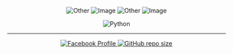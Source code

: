 <p align="center">
  <img src="https://img.shields.io/badge/Method-File-808080?style=flat-square" alt="Other">
  <img src="https://user-images.githubusercontent.com/91779473/226112383-b1e09145-154a-4268-968c-4dbaaa58cc68.jpg" alt="Image">
  <img src="https://img.shields.io/badge/Method-Random-808080?style=flat-square" alt="Other">
  <img src="https://user-images.githubusercontent.com/91779473/226112496-3fbd2fd0-0443-4fcf-a636-eb0a428936cb.jpg" alt="Image">
</p>

<p align="center">
  <img src="https://img.shields.io/badge/Python-3.11-3776AB?style=flat-square&logo=python&logoColor=white" alt="Python">
</p>
<hr color="#ccc" size="1" width="100%">
<p align="center">
  <a href="https://www.facebook.com/andixten.here/">
    <img src="https://img.shields.io/badge/Facebook-D3M09-1877F2?style=flat-square&logo=facebook&logoColor=white" alt="Facebook Profile">
  </a>
  <a href="https://github.com/D3M09/alpha">
    <img src="https://img.shields.io/github/repo-size/D3M09/alpha?style=flat-square&logo=github" alt="GitHub repo size">
  </a>
</p>
